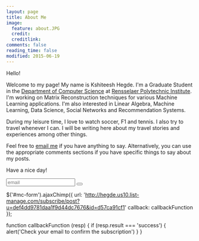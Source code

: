 ```yaml
---
layout: page
title: About Me
image:
  feature: about.JPG
  credit: 
  creditlink: 
comments: false
reading_time: false
modified: 2015-06-19
---
```


Hello!  

Welcome to my page! My name is Kshiteesh Hegde. I'm a Graduate Student in the [Department of Computer Science](https://cs.rpi.edu/) at [Rensselaer Polytechnic Institute](https://www.rpi.edu/). I'm working on Matrix Reconstruction techniques for various Machine Learning applications. I'm also interested in Linear Algebra, Machine Learning, Data Science, Social Networks and Recommendation Systems.   

During my leisure time, I love to watch soccer, F1 and tennis. I also try to travel whenever I can. I will be writing here about my travel stories and experiences among other things.   

Feel free to [email me](mailto:kshiteesh@hegde.me) if you have anything to say. Alternatively, you can use the appropriate comments sections if you have specific things to say about my posts.   

Have a nice day!  

<form id="mc-form" action="//rpi.us10.list-manage.com/subscribe/post-json?u=def4dd9781daa1f9d44dc7676&amp;id=d57ca91cf1&c=?" method="get">
	<input type="email" name="EMAIL" id="mc-email" placeholder="email">
	<label for="mc-email"></label>
	<button type="submit" class="button fa fa-angle-right" name="subscribe"></button>
</form>

$('#mc-form').ajaxChimp({
    url: 'http://hegde.us10.list-manage.com/subscribe/post?u=def4dd9781daa1f9d44dc7676&id=d57ca91cf1'
	callback: callbackFunction
});

function callbackFunction (resp) {
    if (resp.result === 'success') {
        alert('Check your email to confirm the subscription')
    }
}